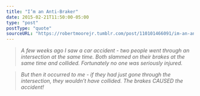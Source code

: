```yaml
---
title: "I’m an Anti-Braker"
date: 2015-02-21T11:50:00-05:00
type: "post"
postType: "quote"
sourceURL: "https://robertmoorejr.tumblr.com/post/110101466091/im-an-anti-braker"
---
```


>*A few weeks ago I saw a car accident - two people went through an intersection at the same time. Both slammed on their brakes at the same time and collided. Fortunately no one was seriously injured.*

>*But then it occurred to me - if they had just gone through the intersection, they wouldn’t have collided. The brakes CAUSED the accident!*

